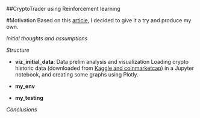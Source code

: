 ##CryptoTrader using Reinforcement learning

#Motivation
Based on this [article](https://levelup.gitconnected.com/a-complex-reinforcement-learning-crypto-trading-environment-in-python-134f3faf0d7a), I decided to give it a try and produce my own.

_Initial thoughts and assumptions_



_Structure_
- **viz_initial_data**: Data prelim analysis and visualization
Loading crypto historic data (downloaded from [Kaggle and coinmarketcap](https://www.kaggle.com/sudalairajkumar/cryptocurrencypricehistory)) in a Jupyter notebook, and creating some graphs using Plotly.

- **my_env**


- **my_testing**


_Conclusions_